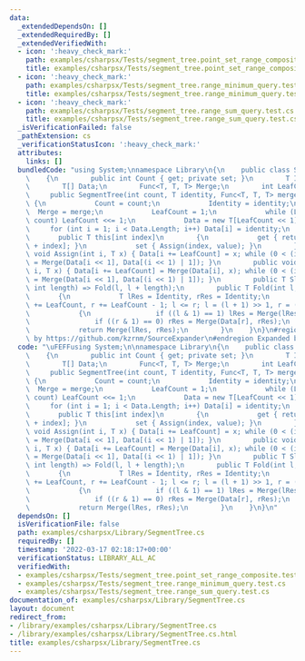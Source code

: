 ```yaml
---
data:
  _extendedDependsOn: []
  _extendedRequiredBy: []
  _extendedVerifiedWith:
  - icon: ':heavy_check_mark:'
    path: examples/csharpsx/Tests/segment_tree.point_set_range_composite.test.cs
    title: examples/csharpsx/Tests/segment_tree.point_set_range_composite.test.cs
  - icon: ':heavy_check_mark:'
    path: examples/csharpsx/Tests/segment_tree.range_minimum_query.test.cs
    title: examples/csharpsx/Tests/segment_tree.range_minimum_query.test.cs
  - icon: ':heavy_check_mark:'
    path: examples/csharpsx/Tests/segment_tree.range_sum_query.test.cs
    title: examples/csharpsx/Tests/segment_tree.range_sum_query.test.cs
  _isVerificationFailed: false
  _pathExtension: cs
  _verificationStatusIcon: ':heavy_check_mark:'
  attributes:
    links: []
  bundledCode: "using System;\nnamespace Library\n{\n    public class SegmentTree<T>\n\
    \    {\n        public int Count { get; private set; }\n        T Identity;\n\
    \        T[] Data;\n        Func<T, T, T> Merge;\n        int LeafCount;\n   \
    \     public SegmentTree(int count, T identity, Func<T, T, T> merge)\n       \
    \ {\n            Count = count;\n            Identity = identity;\n          \
    \  Merge = merge;\n            LeafCount = 1;\n            while (LeafCount <\
    \ count) LeafCount <<= 1;\n            Data = new T[LeafCount << 1];\n       \
    \     for (int i = 1; i < Data.Length; i++) Data[i] = identity;\n        }\n \
    \       public T this[int index]\n        {\n            get { return Data[LeafCount\
    \ + index]; }\n            set { Assign(index, value); }\n        }\n        public\
    \ void Assign(int i, T x) { Data[i += LeafCount] = x; while (0 < (i >>= 1)) Data[i]\
    \ = Merge(Data[i << 1], Data[(i << 1) | 1]); }\n        public void Operate(int\
    \ i, T x) { Data[i += LeafCount] = Merge(Data[i], x); while (0 < (i >>= 1)) Data[i]\
    \ = Merge(Data[i << 1], Data[(i << 1) | 1]); }\n        public T Slice(int l,\
    \ int length) => Fold(l, l + length);\n        public T Fold(int l, int r)\n \
    \       {\n            T lRes = Identity, rRes = Identity;\n            for (l\
    \ += LeafCount, r += LeafCount - 1; l <= r; l = (l + 1) >> 1, r = (r - 1) >> 1)\n\
    \            {\n                if ((l & 1) == 1) lRes = Merge(lRes, Data[l]);\n\
    \                if ((r & 1) == 0) rRes = Merge(Data[r], rRes);\n            }\n\
    \            return Merge(lRes, rRes);\n        }\n    }\n}\n#region Expanded\
    \ by https://github.com/kzrnm/SourceExpander\n#endregion Expanded by https://github.com/kzrnm/SourceExpander\n"
  code: "\uFEFFusing System;\n\nnamespace Library\n{\n    public class SegmentTree<T>\n\
    \    {\n        public int Count { get; private set; }\n        T Identity;\n\
    \        T[] Data;\n        Func<T, T, T> Merge;\n        int LeafCount;\n   \
    \     public SegmentTree(int count, T identity, Func<T, T, T> merge)\n       \
    \ {\n            Count = count;\n            Identity = identity;\n          \
    \  Merge = merge;\n            LeafCount = 1;\n            while (LeafCount <\
    \ count) LeafCount <<= 1;\n            Data = new T[LeafCount << 1];\n       \
    \     for (int i = 1; i < Data.Length; i++) Data[i] = identity;\n        }\n \
    \       public T this[int index]\n        {\n            get { return Data[LeafCount\
    \ + index]; }\n            set { Assign(index, value); }\n        }\n        public\
    \ void Assign(int i, T x) { Data[i += LeafCount] = x; while (0 < (i >>= 1)) Data[i]\
    \ = Merge(Data[i << 1], Data[(i << 1) | 1]); }\n        public void Operate(int\
    \ i, T x) { Data[i += LeafCount] = Merge(Data[i], x); while (0 < (i >>= 1)) Data[i]\
    \ = Merge(Data[i << 1], Data[(i << 1) | 1]); }\n        public T Slice(int l,\
    \ int length) => Fold(l, l + length);\n        public T Fold(int l, int r)\n \
    \       {\n            T lRes = Identity, rRes = Identity;\n            for (l\
    \ += LeafCount, r += LeafCount - 1; l <= r; l = (l + 1) >> 1, r = (r - 1) >> 1)\n\
    \            {\n                if ((l & 1) == 1) lRes = Merge(lRes, Data[l]);\n\
    \                if ((r & 1) == 0) rRes = Merge(Data[r], rRes);\n            }\n\
    \            return Merge(lRes, rRes);\n        }\n    }\n}\n"
  dependsOn: []
  isVerificationFile: false
  path: examples/csharpsx/Library/SegmentTree.cs
  requiredBy: []
  timestamp: '2022-03-17 02:18:17+00:00'
  verificationStatus: LIBRARY_ALL_AC
  verifiedWith:
  - examples/csharpsx/Tests/segment_tree.point_set_range_composite.test.cs
  - examples/csharpsx/Tests/segment_tree.range_minimum_query.test.cs
  - examples/csharpsx/Tests/segment_tree.range_sum_query.test.cs
documentation_of: examples/csharpsx/Library/SegmentTree.cs
layout: document
redirect_from:
- /library/examples/csharpsx/Library/SegmentTree.cs
- /library/examples/csharpsx/Library/SegmentTree.cs.html
title: examples/csharpsx/Library/SegmentTree.cs
---
```

